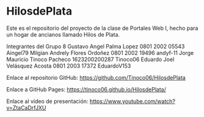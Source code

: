 # HilosdePlata
Este es el repositorio del proyecto de la clase de Portales Web I, hecho para un hogar de ancianos llamado Hilos de Plata.

Integrantes del Grupo 8
Gustavo Angel Palma Lopez 0801 2002 05543 Aingel79
Milgian Andrely Flores Ordoñez 0801 2002 19496 andyf-11
Jorge Mauricio Tinoco Pacheco 1623200200287 Tinoco06
Eduardo Joel Velásquez Acosta  0801 2003 17372 EduardoV153


Enlace al repositorio GitHub: https://github.com/Tinoco06/HilosdePlata

Enlace a GitHub Pages: https://tinoco06.github.io/HilosdePlata/

Enlace al video de presentación: https://www.youtube.com/watch?v=ZtaCaDrfJXU
